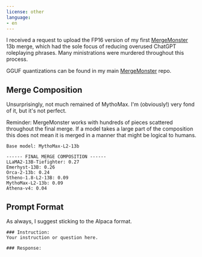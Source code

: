 ```yaml
---
license: other
language:
- en
---
```

I received a request to upload the FP16 version of my first [MergeMonster](https://github.com/Gryphe/MergeMonster/tree/main) 13b merge, which had the sole focus of reducing overused ChatGPT roleplaying phrases. Many ministrations were murdered throughout this process.

GGUF quantizations can be found in my main [MergeMonster](https://huggingface.co/Gryphe/MergeMonster) repo.

## Merge Composition

Unsurprisingly, not much remained of MythoMax. I'm (obviously!) very fond of it, but it's not perfect.

Reminder: MergeMonster works with hundreds of pieces scattered throughout the final merge. If a model takes a large part of the composition this does not mean it is merged in a manner that might be logical to humans.
```
Base model: MythoMax-L2-13b

------ FINAL MERGE COMPOSITION ------
LLaMA2-13B-Tiefighter: 0.27
Emerhyst-13B: 0.26
Orca-2-13b: 0.24
Stheno-1.8-L2-13B: 0.09
MythoMax-L2-13b: 0.09
Athena-v4: 0.04
```

## Prompt Format

As always, I suggest sticking to the Alpaca format.

```
### Instruction:
Your instruction or question here.

### Response:
```